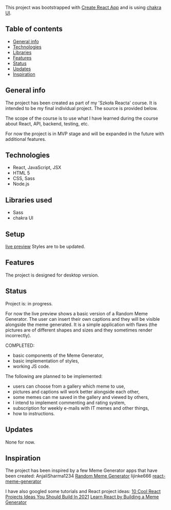 This project was bootstrapped with [Create React App](https://github.com/facebook/create-react-app) and is using [chakra UI](https://chakra-ui.com/).

## Table of contents

- [General info](#general-info)
- [Technologies](#technologies)
- [Libraries](#libraries)
- [Features](#features)
- [Status](#status)
- [Updates](#updates)
- [Inspiration](#inspiration)

## General info

The project has been created as part of my 'Szkoła Reacta' course. It is intended to be my final individual project. The source is provided below.

The scope of the course is to use what I have learned during the course about React, API, backend, testing, etc.

For now the project is in MVP stage and will be expanded in the future with additional features.

## Technologies

- React, JavaScript, JSX
- HTML 5
- CSS, Sass
- Node.js

## Libraries used

- Sass
- chakra UI

## Setup

[live preview](https://codesandbox.io/s/react-meme-generator-qnwyh)
Styles are to be updated.

## Features

The project is designed for desktop version.

## Status

Project is: in progress.

For now the live preview shows a basic version of a Random Meme Generator. The user can insert their own captions and they will be visible alongside the meme generated. It is a simple application with flaws (the pictures are of different shapes and sizes and they sometimes render incorrectly).

COMPLETED:

- basic components of the Meme Generator,
- basic implementation of styles,
- working JS code.

The following are planned to be implemented:

- users can choose from a gallery which meme to use,
- pictures and captions will work better alongside each other,
- some memes can me saved in the gallery and viewed by others,
- I intend to implement commenting and rating system,
- subscription for weekly e-mails with IT memes and other things,
- how to instructions.

## Updates

None for now.

## Inspiration

The project has been inspired by a few Meme Generator apps that have been created:
AnjaliSharma1234 [Random Meme Generator](https://github.com/AnjaliSharma1234/Random-meme-generator)
lijinke666 [react-meme-generator](https://github.com/lijinke666/react-meme-generator)

I have also googled some tutorials and React project ideas:
[10 Cool React Projects Ideas You Should Build In 2021](https://hackr.io/blog/react-projects#project-overview-6)
[Learn React by Building a Meme Generator](https://www.freecodecamp.org/news/learn-react-by-building-a-meme-generator/)
